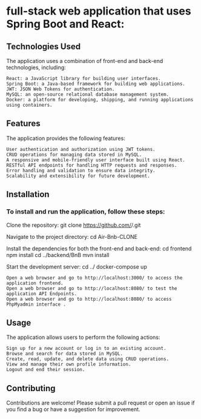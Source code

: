 # full-stack web application that uses Spring Boot and React:

 ## Technologies Used

The application uses a combination of front-end and back-end technologies, including:

    React: a JavaScript library for building user interfaces.
    Spring Boot: a Java-based framework for building web applications.
    JWT: JSON Web Tokens for authentication.
    MySQL: an open-source relational database management system.
    Docker: a platform for developing, shipping, and running applications using containers.

## Features

The application provides the following features:

    User authentication and authorization using JWT tokens.
    CRUD operations for managing data stored in MySQL.
    A responsive and mobile-friendly user interface built using React.
    RESTful API endpoints for handling HTTP requests and responses.
    Error handling and validation to ensure data integrity.
    Scalability and extensibility for future development.

## Installation

### To install and run the application, follow these steps:
  Clone the repository:
    git clone https://github.com/<username>/<repository>.git

  Navigate to the project directory:
    cd Air-Bnb-CLONE

  Install the dependencies for both the front-end and back-end:
    cd frontend
    npm install
    cd ../backend/BnB
    mvn install

  Start the development server:
    cd ../
    docker-compose up

    Open a web browser and go to http://localhost:3000/ to access the application frontend.
    Open a web browser and go to http://localhost:8080/ to test the application API Endpoints.
    Open a web browser and go to http://localhost:8080/ to access PhpMyadmin interface .

## Usage

  The application allows users to perform the following actions:

    Sign up for a new account or log in to an existing account.
    Browse and search for data stored in MySQL.
    Create, read, update, and delete data using CRUD operations.
    View and manage their own profile information.
    Logout and end their session.

## Contributing

Contributions are welcome! Please submit a pull request or open an issue if you find a bug or have a suggestion for improvement.
